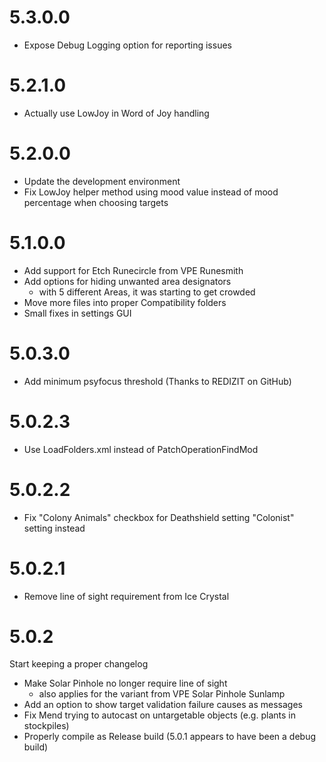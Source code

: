 # 5.3.0.0

- Expose Debug Logging option for reporting issues

# 5.2.1.0

- Actually use LowJoy in Word of Joy handling

# 5.2.0.0

- Update the development environment
- Fix LowJoy helper method using mood value instead of mood percentage when choosing targets

# 5.1.0.0

- Add support for Etch Runecircle from VPE Runesmith
- Add options for hiding unwanted area designators
  - with 5 different Areas, it was starting to get crowded
- Move more files into proper Compatibility folders
- Small fixes in settings GUI

# 5.0.3.0

- Add minimum psyfocus threshold (Thanks to REDIZIT on GitHub)

# 5.0.2.3

- Use LoadFolders.xml instead of PatchOperationFindMod

# 5.0.2.2

- Fix "Colony Animals" checkbox for Deathshield setting "Colonist" setting instead

# 5.0.2.1

- Remove line of sight requirement from Ice Crystal

# 5.0.2

Start keeping a proper changelog

- Make Solar Pinhole no longer require line of sight
  - also applies for the variant from VPE Solar Pinhole Sunlamp
- Add an option to show target validation failure causes as messages
- Fix Mend trying to autocast on untargetable objects (e.g. plants in stockpiles)
- Properly compile as Release build (5.0.1 appears to have been a debug build)
